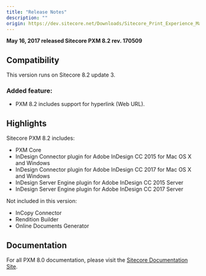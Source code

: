 ```yaml
---
title: "Release Notes"
description: ""
origin: https://dev.sitecore.net/Downloads/Sitecore_Print_Experience_Manager/82/Sitecore_Print_Experience_Manager_82/Release_Notes
---
```


**May 16, 2017 released Sitecore PXM 8.2 rev. 170509**

## Compatibility

This version runs on Sitecore 8.2 update 3.

### Added feature:

-   PXM 8.2 includes support for hyperlink (Web URL).

## Highlights

Sitecore PXM 8.2 includes:

-   PXM Core
-   InDesign Connector plugin for Adobe InDesign CC 2015 for Mac OS X and Windows
-   InDesign Connector plugin for Adobe InDesign CC 2017 for Mac OS X and Windows
-   InDesign Server Engine plugin for Adobe InDesign CC 2015 Server
-   InDesign Server Engine plugin for Adobe InDesign CC 2017 Server

Not included in this version:

-   InCopy Connector
-   Rendition Builder
-   Online Documents Generator

## Documentation

For all PXM 8.0 documentation, please visit the [Sitecore Documentation Site](https://doc.sitecore.net/print_experience_manager).